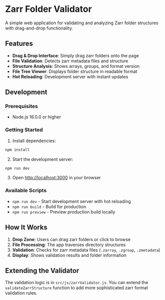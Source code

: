 # Zarr Folder Validator

A simple web application for validating and analyzing Zarr folder structures with drag-and-drop functionality.

## Features

- **Drag & Drop Interface**: Simply drag zarr folders onto the page
- **File Validation**: Detects zarr metadata files and structure
- **Structure Analysis**: Shows arrays, groups, and format version
- **File Tree Viewer**: Displays folder structure in readable format
- **Hot Reloading**: Development server with instant updates

## Development

### Prerequisites

- Node.js 16.0.0 or higher

### Getting Started

1. Install dependencies:

```bash
npm install
```

2. Start the development server:

```bash
npm run dev
```

3. Open [http://localhost:3000](http://localhost:3000) in your browser

### Available Scripts

- `npm run dev` - Start development server with hot reloading
- `npm run build` - Build for production
- `npm run preview` - Preview production build locally

## How It Works

1. **Drop Zone**: Users can drag zarr folders or click to browse
2. **File Processing**: The app traverses directory structures
3. **Validation**: Checks for zarr metadata files (`.zarray`, `.zgroup`, `.zmetadata`)
4. **Display**: Shows validation results and folder information

## Extending the Validator

The validation logic is in `src/js/zarrValidator.js`. You can extend the `validateZarrStructure` function to add more sophisticated zarr format validation rules.

